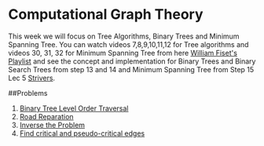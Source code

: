 # Computational Graph Theory
This week we will focus on Tree Algorithms, Binary Trees and Minimum Spanning Tree. You can watch videos 7,8,9,10,11,12 for Tree algorithms and videos 30, 31, 32 for Minimum Spanning Tree from here [William Fiset's Playlist](https://www.youtube.com/playlist?list=PLDV1Zeh2NRsDGO4--qE8yH72HFL1Km93P) and see the concept and implementation for Binary Trees and Binary Search Trees from step 13 and 14 and Minimum Spanning Tree from Step 15 Lec 5 [Strivers](https://takeuforward.org/strivers-a2z-dsa-course/strivers-a2z-dsa-course-sheet-2).  

##Problems  
1. [Binary Tree Level Order Traversal](https://leetcode.com/problems/binary-tree-level-order-traversal/description/)  
2. [Road Reparation](https://cses.fi/problemset/task/1675)
3. [Inverse the Problem](https://codeforces.com/contest/472/problem/D)  
4. [Find critical and pseudo-critical edges](https://leetcode.com/problems/find-critical-and-pseudo-critical-edges-in-minimum-spanning-tree/description/)  
